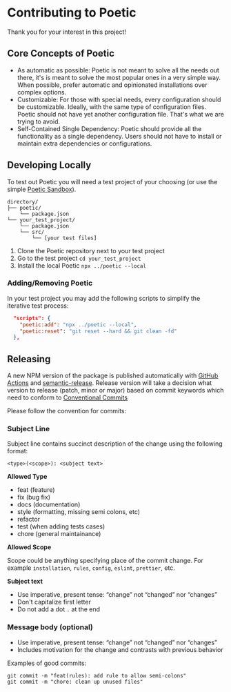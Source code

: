 # Contributing to Poetic

Thank you for your interest in this project!

## Core Concepts of Poetic

- As automatic as possible: Poetic is not meant to solve all the needs out there, it's is meant to solve the most popular ones in a very simple way. When possible, prefer automatic and opinionated installations over complex options.
- Customizable: For those with special needs, every configuration should be customizable. Ideally, with the same type of configuration files. Poetic should not have yet another configuration file. That's what we are trying to avoid.
- Self-Contained Single Dependency: Poetic should provide all the functionality as a single dependency. Users should not have to install or maintain extra dependencies or configurations.

## Developing Locally

To test out Poetic you will need a test project of your choosing (or use the simple [Poetic Sandbox](https://github.com/arianacosta/poetic-sandbox)).

```shell
directory/
├── poetic/
    └── package.json
└── your_test_project/
    └── package.json
    └── src/
        └── [your test files]
```

1. Clone the Poetic repository next to your test project
2. Go to the test project `cd your_test_project`
3. Install the local Poetic `npx ../poetic --local`

### Adding/Removing Poetic

In your test project you may add the following scripts to simplify the iterative test process:

```json
  "scripts": {
    "poetic:add": "npx ../poetic --local",
    "poetic:reset": "git reset --hard && git clean -fd"
  },
```

## Releasing

A new NPM version of the package is published automatically with [GitHub Actions](https://github.com/features/actions) and [semantic-release](https://github.com/semantic-release/semantic-release). Release version will take a decision what version to release (patch, minor or major) based on commit keywords which need to conform to [Conventional Commits](https://www.conventionalcommits.org/en/v1.0.0-beta.2/)

Please follow the convention for commits:

### Subject Line

Subject line contains succinct description of the change using the following format:

```
<type>(<scope>): <subject text>
```

**Allowed Type**

- feat (feature)
- fix (bug fix)
- docs (documentation)
- style (formatting, missing semi colons, etc)
- refactor
- test (when adding tests cases)
- chore (general maintainance)

**Allowed Scope**

Scope could be anything specifying place of the commit change. For example `installation`, `rules`, `config`, `eslint`, `prettier`, etc.

**Subject text**

- Use imperative, present tense: “change” not “changed” nor “changes”
- Don't capitalize first letter
- Do not add a dot `.` at the end

### Message body (optional)

- Use imperative, present tense: “change” not “changed” nor “changes”
- Includes motivation for the change and contrasts with previous behavior

Examples of good commits:

```shell
git commit -m "feat(rules): add rule to allow semi-colons"
git commit -m "chore: clean up unused files"
```
